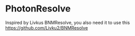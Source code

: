 # PhotonResolve

Inspired by Livkus BNMResolve, you also need it to use this https://github.com/Livku2/BNMResolve
